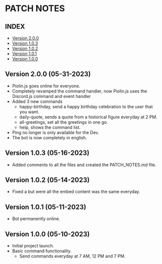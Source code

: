 # PATCH NOTES

## **INDEX**

- [Version 2.0.0](#version-2.0.0)
- [Version 1.0.3](#version-1.0.3)
- [Version 1.0.2](#version-1.0.2)
- [Version 1.0.1](#version-1.0.1)
- [Version 1.0.0](#version-1.0.0)
## Version 2.0.0 (05-31-2023)

- Piolin.js goes online for everyone.
- Completely revamped the command handler, now Piolin.js uses the Discord.js command and event handler
- Added 3 new commands
    - happy-birthday, send a happy birthday celebration to the user that you want.
    - daily-quote, sends a quote from a historical figure everyday at 2 PM.
    - all-greetings, set all the greetings in one go.
    - help, shows the command list.
- Ping no longer is only available for the Dev.
- The bot is now completely in english.

## Version 1.0.3 (05-16-2023)

- Added comments to all the files and created the PATCH_NOTES.md file.

## Version 1.0.2 (05-14-2023)

- Fixed a but were all the embed content was the same everyday.

## Version 1.0.1 (05-11-2023)

- Bot permanently online.

## Version 1.0.0 (05-10-2023)

- Initial project launch.
- Basic command functionality.
    - Send commands everyday at 7 AM, 12 PM and 7 PM.
